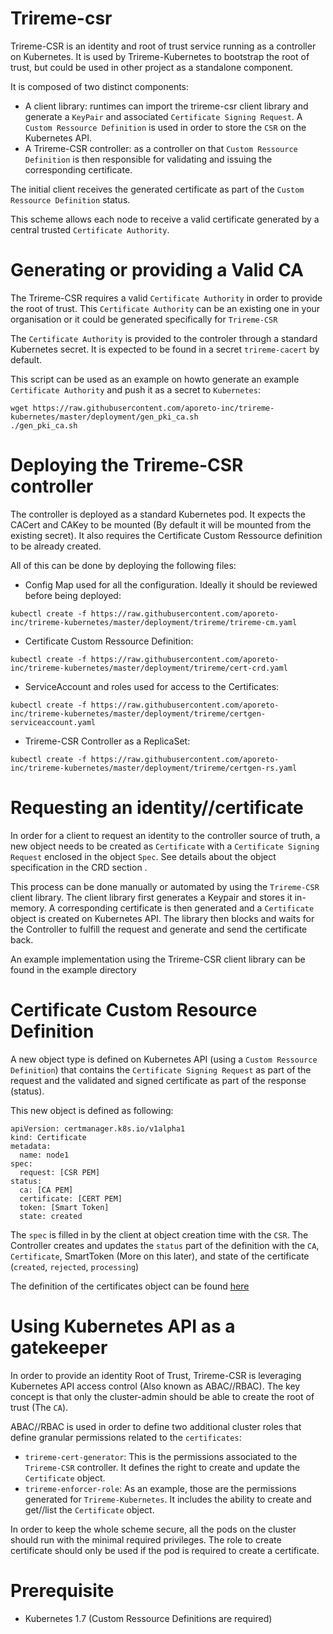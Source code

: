 # Trireme-csr

Trireme-CSR is an identity and root of trust service running as a controller on Kubernetes. It is used by Trireme-Kubernetes to bootstrap the root of trust, but could be used in other project as a standalone component.

It is composed of two distinct components:

* A client library: runtimes can import the trireme-csr client library and generate a `KeyPair` and associated `Certificate Signing Request`.
A `Custom Ressource Definition` is used in order to store the `CSR` on the Kubernetes API.
* A Trireme-CSR controller: as a controller on that `Custom Ressource Definition` is then responsible for validating and issuing the corresponding certificate.

The initial client receives the generated certificate as part of the `Custom Ressource Definition` status.

This scheme allows each node to receive a valid certificate generated by a central trusted `Certificate Authority`.

# Generating or providing a Valid CA

The Trireme-CSR requires a valid `Certificate Authority` in order to provide the root of trust.
This `Certificate Authority` can be an existing one in your organisation or it could be generated specifically for `Trireme-CSR`

The `Certificate Authority` is provided to the controler through a standard Kubernetes secret. It is expected to be found in a secret `trireme-cacert` by default.

This script can be used as an example on howto generate an example `Certificate Authority` and push it as a secret to `Kubernetes`:

```
wget https://raw.githubusercontent.com/aporeto-inc/trireme-kubernetes/master/deployment/gen_pki_ca.sh
./gen_pki_ca.sh
```

# Deploying the Trireme-CSR controller

The controller is deployed as a standard Kubernetes pod. It expects the CACert and CAKey to be mounted (By default it will be mounted from the existing secret).
It also requires the Certificate Custom Ressource definition to be already created.

All of this can be done by deploying the following files:

* Config Map used for all the configuration. Ideally it should be reviewed before being deployed:
```
kubectl create -f https://raw.githubusercontent.com/aporeto-inc/trireme-kubernetes/master/deployment/trireme/trireme-cm.yaml
```
* Certificate Custom Ressource Definition:
```
kubectl create -f https://raw.githubusercontent.com/aporeto-inc/trireme-kubernetes/master/deployment/trireme/cert-crd.yaml
```
* ServiceAccount and roles used for access to the Certificates:
```
kubectl create -f https://raw.githubusercontent.com/aporeto-inc/trireme-kubernetes/master/deployment/trireme/certgen-serviceaccount.yaml
```
* Trireme-CSR Controller as a ReplicaSet:
```
kubectl create -f https://raw.githubusercontent.com/aporeto-inc/trireme-kubernetes/master/deployment/trireme/certgen-rs.yaml
```

# Requesting an identity//certificate

In order for a client to request an identity to the controller source of truth, a new object needs to be created as `Certificate` with a `Certificate Signing Request` enclosed in the object `Spec`. See details about the object specification in the CRD section
.

This process can be done manually or automated by using the `Trireme-CSR` client library.
The client library first generates a Keypair and stores it in-memory. A corresponding certificate is then generated and a `Certificate` object is created on Kubernetes API. The library then blocks and waits for the Controller to fulfill the request and generate and send the certificate back.

An example implementation using the Trireme-CSR client library can be found in the example directory

# Certificate Custom Resource Definition

A new object type is defined on Kubernetes API (using a `Custom Ressource Definition`) that contains the `Certificate Signing Request` as part of the request and the validated and signed certificate as part of the response (status).

This new object is defined as following:

```
apiVersion: certmanager.k8s.io/v1alpha1
kind: Certificate
metadata:
  name: node1
spec:
  request: [CSR PEM]
status:
  ca: [CA PEM]
  certificate: [CERT PEM] 
  token: [Smart Token]
  state: created
```

The `spec` is filled in by the client at object creation time with the `CSR`.
The Controller creates and updates the `status` part of the definition with the `CA`, `Certificate`, SmartToken (More on this later), and state of the certificate (`created`, `rejected`, `processing`)

The definition of the certificates object can be found [here](./apis/v1alpha1/types.go)

# Using Kubernetes API as a gatekeeper

In order to provide an identity Root of Trust, Trireme-CSR is leveraging Kubernetes API access control (Also known as ABAC//RBAC).
The key concept is that only the cluster-admin should be able to create the root of trust (The `CA`).

ABAC//RBAC is used in order to define two additional cluster roles that define granular permissions related to the `certificates`:
* `trireme-cert-generator`: This is the permissions associated to the `Trireme-CSR` controller. It defines the right to create and update the `Certificate` object.
* `trireme-enforcer-role`: As an example, those are the permissions generated for `Trireme-Kubernetes`. It includes the ability to create and get//list the `Certificate` object.

In order to keep the whole scheme secure, all the pods on the cluster should run with the minimal required privileges. The role to create certificate should only be used if the pod is required to create a certificate.

# Prerequisite

* Kubernetes 1.7 (Custom Ressource Definitions are required)